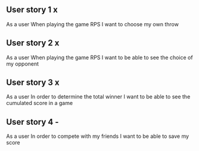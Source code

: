 ## User story 1 x
As a user
When playing the game RPS
I want to choose my own throw

## User story 2 x
As a user
When playing the game RPS
I want to be able to see the choice of my opponent


## User story 3 x
As a user
In order to determine the total winner
I want to be able to see the cumulated score in a game

## User story 4 -
As a user
In order to compete with my friends
I want to be able to save my score